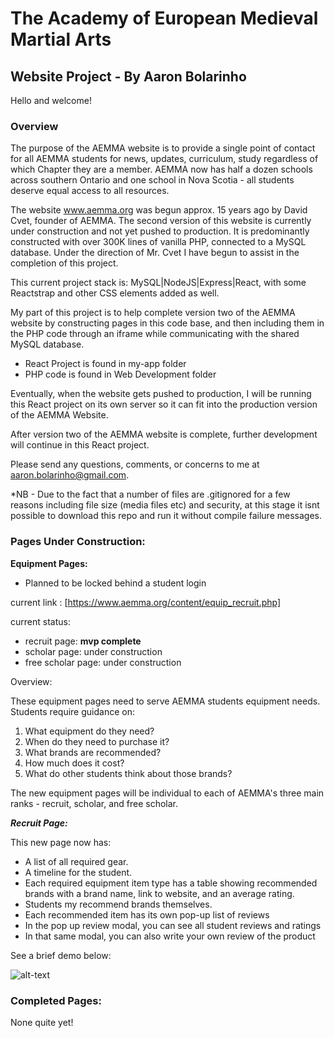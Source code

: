 # The Academy of European Medieval Martial Arts

## Website Project - By Aaron Bolarinho

Hello and welcome!

### Overview

The purpose of the AEMMA website is to provide a single point of contact for all AEMMA students for news, updates, curriculum, study regardless of which Chapter they are a member. AEMMA now has half a dozen schools across southern Ontario and one school in Nova Scotia - all students deserve equal access to all resources.

The website www.aemma.org was begun approx. 15 years ago by David Cvet, founder of AEMMA. The second version of this website is currently under construction and not yet pushed to production. It is predominantly constructed with over 300K lines of vanilla PHP, connected to a MySQL database. Under the direction of Mr. Cvet I have begun to assist in the completion of this project. 

This current project stack is: MySQL|NodeJS|Express|React, with some Reactstrap and other CSS elements added as well.

My part of this project is to help complete version two of the AEMMA website by constructing pages in this code base, and then including them in the PHP code through an iframe while communicating with the shared MySQL database.

 - React Project is found in my-app folder
 - PHP code is found in Web Development folder

Eventually, when the website gets pushed to production, I will be running this React project on its own server so it can fit into the production version of the AEMMA Website.

After version two of the AEMMA website is complete, further development will continue in this React project.

Please send any questions, comments, or concerns to me at aaron.bolarinho@gmail.com.

*NB - Due to the fact that a number of files are .gitignored for a few reasons including file size (media files etc) and security, at this stage it isnt possible to download this repo and run it without compile failure messages.

###  Pages Under Construction:

**Equipment Pages:**
- Planned to be locked behind a student login

current link : [https://www.aemma.org/content/equip_recruit.php]

current status:

 - recruit page: **mvp complete**
 - scholar page: under construction
 - free scholar page: under construction

Overview:

These equipment pages need to serve AEMMA students equipment needs. Students require guidance on: 

1. What equipment do they need?
2. When do they need to purchase it?
3. What brands are recommended?
4. How much does it cost?
5. What do other students think about those brands?

The new equipment pages will be individual to each of AEMMA's three main ranks - recruit, scholar, and free scholar.

***Recruit Page:***

This new page now has:

 - A list of all required gear.
 - A timeline for the student.
 - Each required equipment item type has a table showing recommended brands with a brand name, link to website, and an average rating.
 - Students my recommend brands themselves.
 - Each recommended item has its own pop-up list of reviews
 - In the pop up review modal, you can see all student reviews and ratings
 - In that same modal, you can also write your own review of the product

See a brief demo below:

![alt-text](https://github.com/AaronBolarinho/aemma/blob/master/my-app/src/css/ezgif.com-optimize.gif)

### Completed Pages:

None quite yet!
